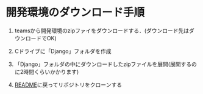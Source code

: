 # 開発環境のダウンロード手順


1. teamsから開発環境のzipファイをダウンロードする．(ダウンロード先はダウンロードでOK) 

2. Cドライブに「Django」フォルダを作成

3. 「Django」フォルダの中にダウンロードしたzipファイルを展開(展開するのに2時間くらいかかります)

4. [README](README.md)に戻ってリポジトリをクローンする

